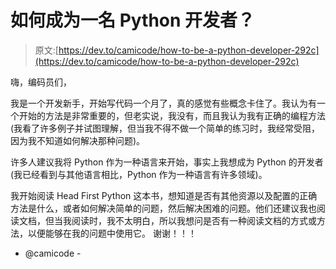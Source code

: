 # 如何成为一名 Python 开发者？

> 原文:[https://dev.to/camicode/how-to-be-a-python-developer-292c](https://dev.to/camicode/how-to-be-a-python-developer-292c)

嗨，编码员们，

我是一个开发新手，开始写代码一个月了，真的感觉有些概念卡住了。我认为有一个开始的方法是非常重要的，但老实说，我没有，而且我认为我有正确的编程方法(我看了许多例子并试图理解，但当我不得不做一个简单的练习时，我经常受阻，因为我不知道如何解决那种问题)。

许多人建议我将 Python 作为一种语言来开始，事实上我想成为 Python 的开发者(我已经看到与其他语言相比，Python 作为一种语言有许多领域)。

我开始阅读 Head First Python 这本书，想知道是否有其他资源以及配置的正确方法是什么，或者如何解决简单的问题，然后解决困难的问题。他们还建议我也阅读文档，但当我阅读时，我不太明白，所以我想问是否有一种阅读文档的方式或方法，以便能够在我的问题中使用它。
谢谢！！！
- @camicode -
